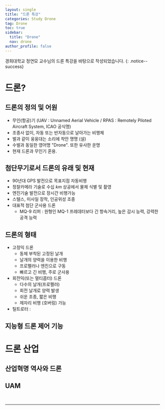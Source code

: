 ```yaml
---
layout: single
title: "드론 특강"
categories: Study Drone
tag: Drone
toc: true
sidebar:
  title: "Drone"
  nav: drone
author_profile: false
---
```

경희대학교 정연모 교수님의 드론 특강을 바탕으로 작성되었습니다.
{: .notice--success}
# 드론?
## 드론의 정의 및 어원
- 무인(항공)기 (UAV : Unnamed Aerial Vehicle / RPAS : Remotely Piloted Aircraft System, ICAO 공식명)
- 조종사 없이, 자동 또는 반자동으로 날아가는 비행체
- 벌과 같이 웅웅대는 소리에 착안 명명 (설)
- 수벌과 동일한 영어명 "Drone". 또한 유사한 운명
- 현재 드론과 무인기 혼용.

## 첨단무기로서 드론의 유래 및 현재
- 90년대 GPS 발전으로 목표지점 자동비행
- 정찰카메라 기술로 수십 $km$ 상공에서 물체 식별 및 촬영
- 엔진기술 발전으로 장시간 비행가능
- 스텔스, 미사일 장착, 인공위성 조종
- 대표적 첨단 군사용 드론
  - MQ-9 리퍼 : 원형인 MQ-1 프레데터보다
    긴 항속거리, 높은 감시 능력, 강력한 공격 능력

## 드론의 형태
- 고정익 드론
  - 동체 부착된 고정된 날개
  - 날개의 양력을 이용한 비행
  - 프로펠러나 엔진으로 구동
  - 빠르고 긴 비행, 주로 군사용
- 회전익(또는 멀티콥터) 드론
  - 다수의 날개(프로펠러)
  - 회전 날개로 양력 발생
  - 쉬운 조종, 짧은 비행
  - 제자리 비행 (호버링) 가능
- 틸트로터 : 

## 지능형 드론 제어 기능


# 드론 산업
## 산업혁명 역사와 드론

## UAM


<br>

---